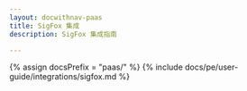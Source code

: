```yaml
---
layout: docwithnav-paas
title: SigFox 集成
description: SigFox 集成指南

---
```

{% assign docsPrefix = "paas/" %}
{% include docs/pe/user-guide/integrations/sigfox.md %}